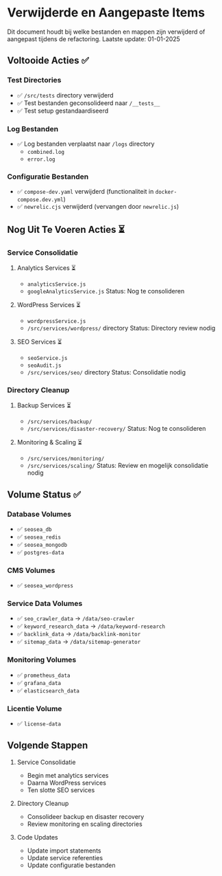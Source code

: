 # Verwijderde en Aangepaste Items

Dit document houdt bij welke bestanden en mappen zijn verwijderd of aangepast tijdens de refactoring.
Laatste update: 01-01-2025

## Voltooide Acties ✅

### Test Directories

- ✅ `/src/tests` directory verwijderd
- ✅ Test bestanden geconsolideerd naar `/__tests__`
- ✅ Test setup gestandaardiseerd

### Log Bestanden

- ✅ Log bestanden verplaatst naar `/logs` directory
  - `combined.log`
  - `error.log`

### Configuratie Bestanden

- ✅ `compose-dev.yaml` verwijderd (functionaliteit in `docker-compose.dev.yml`)
- ✅ `newrelic.cjs` verwijderd (vervangen door `newrelic.js`)

## Nog Uit Te Voeren Acties ⏳

### Service Consolidatie

1. Analytics Services ⏳

   - `analyticsService.js`
   - `googleAnalyticsService.js`
     Status: Nog te consolideren

2. WordPress Services ⏳

   - `wordpressService.js`
   - `/src/services/wordpress/` directory
     Status: Directory review nodig

3. SEO Services ⏳
   - `seoService.js`
   - `seoAudit.js`
   - `/src/services/seo/` directory
     Status: Consolidatie nodig

### Directory Cleanup

1. Backup Services ⏳

   - `/src/services/backup/`
   - `/src/services/disaster-recovery/`
     Status: Nog te consolideren

2. Monitoring & Scaling ⏳
   - `/src/services/monitoring/`
   - `/src/services/scaling/`
     Status: Review en mogelijk consolidatie nodig

## Volume Status ✅

### Database Volumes

- ✅ `seosea_db`
- ✅ `seosea_redis`
- ✅ `seosea_mongodb`
- ✅ `postgres-data`

### CMS Volumes

- ✅ `seosea_wordpress`

### Service Data Volumes

- ✅ `seo_crawler_data` → `/data/seo-crawler`
- ✅ `keyword_research_data` → `/data/keyword-research`
- ✅ `backlink_data` → `/data/backlink-monitor`
- ✅ `sitemap_data` → `/data/sitemap-generator`

### Monitoring Volumes

- ✅ `prometheus_data`
- ✅ `grafana_data`
- ✅ `elasticsearch_data`

### Licentie Volume

- ✅ `license-data`

## Volgende Stappen

1. Service Consolidatie

   - Begin met analytics services
   - Daarna WordPress services
   - Ten slotte SEO services

2. Directory Cleanup

   - Consolideer backup en disaster recovery
   - Review monitoring en scaling directories

3. Code Updates
   - Update import statements
   - Update service referenties
   - Update configuratie bestanden
